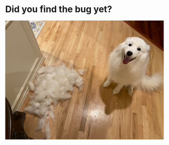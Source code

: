 # Did you find the bug yet?
![alt text](https://github.com/jozhan/jozhan/blob/main/img/silver.jpeg?raw=true)
